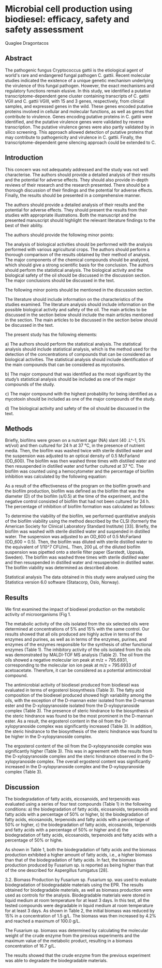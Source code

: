 # Microbial cell production using biodiesel: efficacy, safety and safety assessment
Quaglee Dragontacos


## Abstract
The pathogenic fungus Cryptococcus gattii is the etiological agent of world's rare and endangered fungal pathogen C. gattii. Recent molecular studies indicated the existence of a unique genetic mechanism underlying the virulence of this fungal pathogen. However, the exact mechanisms and regulatory functions remain elusive. In this study, we identified a putative transcriptome-dependent gene cluster containing transcripts of C. gattii VGII and C. gattii VGIII, with 15 and 3 genes, respectively, from clinical samples, and expressed genes in the wild. These genes encoded putative proteins involved in cellular and molecular functions, as well as genes that contribute to virulence. Genes encoding putative proteins in C. gattii were identified, and the putative virulence genes were validated by reverse transcription. The putative virulence genes were also partly validated by in silico screening. This approach allowed detection of putative proteins that may contribute to pathogenicity and virulence in C. gattii. Finally, the transcriptome-dependent gene silencing approach could be extended to C.


## Introduction
This concern was not adequately addressed and the study was not well characterise. The authors should provide a detailed analysis of their results and the potential for adverse effects. They should also provide in-depth reviews of their research and the research presented. There should be a thorough discussion of their findings and the potential for adverse effects. Finally, the results should be presented in a comprehensive manner.

The authors should provide a detailed analysis of their results and the potential for adverse effects. They should present the results from their studies with appropriate illustrations. Both the manuscript and the presented manuscript should highlight the relevant literature findings to the best of their ability.

The authors should provide the following minor points:

The analysis of biological activities should be performed with the analysis performed with various agricultural crops. The authors should perform a thorough comparison of the results obtained by their method of analysis. The major components of the chemical compounds should be analyzed, which should give a strong scientific basis for the conclusion. The authors should perform the statistical analysis. The biological activity and the biological safety of the oil should be discussed in the discussion section. The major conclusions should be discussed in the text.

The following minor points should be mentioned in the discussion section.

The literature should include information on the characteristics of the studies examined. The literature analysis should include information on the possible biological activity and safety of the oil. The main articles to be discussed in the section below should include the main articles mentioned in the section. The main articles to be discussed in the section below should be discussed in the text.

The present study has the following elements:

a) The authors should perform the statistical analysis. The statistical analysis should include statistical analysis, which is the method used for the detection of the concentrations of compounds that can be considered as biological activities. The statistical analysis should include identification of the main compounds that can be considered as mycotoxins.

b) The major compound that was identified as the most significant by the study’s statistical analysis should be included as one of the major compounds of the study.

c) The major compound with the highest probability for being identified as a mycotoxin should be included as one of the major compounds of the study.

d) The biological activity and safety of the oil should be discussed in the text.


## Methods
Briefly, biofilms were grown on a nutrient agar (NA) slant (40 .L^-1, 5% wt/vol) and then cultured for 24 h at 37 °C, in the presence of nutrient media. Then, the biofilm was washed twice with sterile distilled water and the suspension was adjusted to an optical density of 0.5 McFarland (OD_600). The biofilm was then washed three times with distilled water and then resuspended in distilled water and further cultured at 37 °C. The biofilm was counted using a hemocytometer and the percentage of biofilm inhibition was calculated by the following equation:

As a result of the effectiveness of the program on the biofilm growth and the biofilm production, biofilm was defined as the biofilm that was the diameter (D) of the biofilm (s/0.5) at the time of the experiment, and the negative control consisted of biofilm that had not been cultured for 24 h. The percentage of inhibition of biofilm formation was calculated as follows:

To determine the viability of the biofilm, we performed quantitative analysis of the biofilm viability using the method described by the CLSI (formerly the American Society for Clinical Laboratory Standard Institute) [33]. Briefly, the biofilm was washed with sterile distilled water and suspended in distilled water. The suspension was adjusted to an OD_600 of 0.5 McFarland (OD_600 = 0.5). Then, the biofilm was diluted with sterile distilled water to the equivalent of 1/10^7 CFU/mL. Then, 200 µL of the diluted biofilm suspension was pipetted onto a sterile filter paper (Sarstedt, Uppsala, Sweden). The biofilm was washed three times with sterile distilled water and then resuspended in distilled water and resuspended in distilled water. The biofilm viability was determined as described above.

Statistical analysis
The data obtained in this study were analysed using the Statistica version 6.0 software (Statacorp, Oslo, Norway).


## Results
We first examined the impact of biodiesel production on the metabolic activity of microorganisms (Fig 1.

The metabolic activity of the oils isolated from the six selected oils were determined at concentrations of 5% and 15% with the same control. Our results showed that all oils produced are highly active in terms of the enzymes and purines, as well as in terms of the enzymes, purines, and enzymes of the enzymes responsible for the synthesis of other functional enzymes (Table 1). The inhibitory activity of the oils isolated from the oils was demonstrated by MALDI-TOF MS analysis (Table 2). The oil from the oils showed a negative molecular ion peak at m/z = 795.6931, corresponding to the molecular ion ion peak at m/z = 795.6933 of acetoacetate. Therefore, it can be considered as a potential antimicrobial compound.

The antimicrobial activity of biodiesel produced from biodiesel was evaluated in terms of ergosterol biosynthesis (Table 3). The fatty acid composition of the biodiesel produced showed high variability among the oils, with the exception of the D-mannan ester isolated from the D-mannan ester and the D-xylopyranoside isolated from the D-xylopyranoside complex (Table 3). The presence of steric hindrance to the biosynthesis of the steric hindrance was found to be the most prominent in the D-mannan ester. As a result, the ergosterol content in the oil from the D-xylopyranoside complex was significantly increased (Table 3). In addition, the steric hindrance to the biosynthesis of the steric hindrance was found to be higher in the D-xylopyranoside complex.

The ergosterol content of the oil from the D-xylopyranoside complex was significantly higher (Table 3). This was in agreement with the results from the D-xylopyranoside complex and the steric hindrance observed in the D-xylopyranoside complex. The overall ergosterol content was significantly increased in the D-xylopyranoside complex and the D-xylopyranoside complex (Table 3).


## Discussion

The biodegradation of fatty acids, eicosanoids, and terpenoids was evaluated using a series of four test compounds (Table 1) in the following conditions: a) the biodegradation of fatty acids, eicosanoids, terpenoids and fatty acids with a percentage of 50% or higher, b) the biodegradation of fatty acids, eicosanoids, terpenoids and fatty acids with a percentage of 50% or higher, c) the biodegradation of fatty acids, eicosanoids, terpenoids and fatty acids with a percentage of 50% or higher and d) the biodegradation of fatty acids, eicosanoids, terpenoids and fatty acids with a percentage of 50% or highe.

As shown in Table 1, both the biodegradation of fatty acids and the biomass production exhibited a higher amount of fatty acids, i.e., a higher biomass than that of the biodegradation of fatty acids. In fact, the biomass production produced by Fusarium sp. is reported as being higher than that of the one described for Aspergillus fumigatus [28].

3.2. Biomass Production by Fusarium sp.
Fusarium sp. was used to evaluate biodegradation of biodegradable materials using the EPR. The results obtained for biodegradable materials, as well as biomass production were used as controls for the analysis. Biodegradable materials were stored in liquid medium at room temperature for at least 3 days. In this test, all the tested compounds were degradable in liquid medium at room temperature for at least 3 days. As shown in Table 2, the initial biomass was reduced by 15% in a concentration of 1.5 g/L. The biomass was then increased by 4.2% and reached a maximum of 100.0 g/L.

The Fusarium sp. biomass was determined by calculating the molecular weight of the crude enzyme from the previous experiments and the maximum value of the metabolic product, resulting in a biomass concentration of 16.7 g/L.

The results showed that the crude enzyme from the previous experiment was able to degradate the biodegradable materials.

